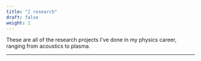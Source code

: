 ```yaml
---
title: "∫ research"
draft: false
weight: 1
---
```


These are all of the research projects I've done in my physics career, ranging from acoustics to plasma.
___
